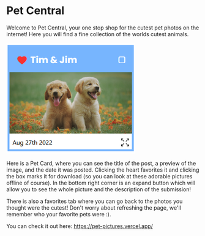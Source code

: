 # Pet Central

Welcome to Pet Central, your one stop shop for the cutest pet photos on the internet! Here you will find a fine collection of the worlds cutest animals.

![timandjim](timandjim.png)

Here is a Pet Card, where you can see the title of the post, a preview of the image, and the date it was posted. Clicking the heart favorites it and clicking the box marks it for download (so you can look at these adorable pictures offline of course). In the bottom right corner is an expand button which will allow you to see the whole picture and the description of the submission! 

There is also a favorites tab where you can go back to the photos you thought were the cutest! Don't worry about refreshing the page, we'll remember who your favorite pets were :).

You can check it out here:
https://pet-pictures.vercel.app/
